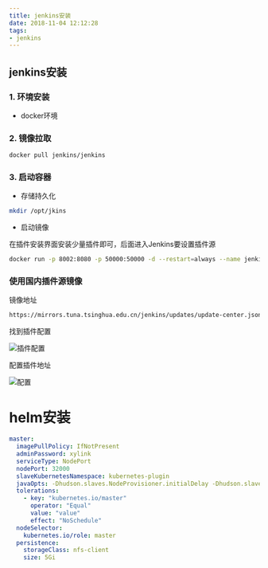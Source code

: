 ```yaml
---
title: jenkins安装
date: 2018-11-04 12:12:28
tags:
- jenkins
---
```

## jenkins安装

### 1. 环境安装

- docker环境

### 2. 镜像拉取

```bash
docker pull jenkins/jenkins
```
<!--more-->

### 3. 启动容器

- 存储持久化

```bash
mkdir /opt/jkins

```

- 启动镜像

在插件安装界面安装少量插件即可，后面进入Jenkins要设置插件源

```bash
docker run -p 8002:8080 -p 50000:50000 -d --restart=always --name jenkins -u root -v /opt/jkins:/var/jenkins_home jenkins/jenkins
```

### 使用国内插件源镜像

镜像地址

```bash
https://mirrors.tuna.tsinghua.edu.cn/jenkins/updates/update-center.json
```
找到插件配置

![插件配置](https://qiniu.li-rui.top/插件配置.png)

配置插件地址

![配置](https://qiniu.li-rui.top/配置.png)

# helm安装

```yaml
master:
  imagePullPolicy: IfNotPresent
  adminPassword: xylink
  serviceType: NodePort
  nodePort: 32000
  slaveKubernetesNamespace: kubernetes-plugin
  javaOpts: -Dhudson.slaves.NodeProvisioner.initialDelay -Dhudson.slaves.NodeProvisioner.MARGIN=50 -Dhudson.slaves.NodeProvisioner.MARGIN0=0.85
  tolerations:
    - key: "kubernetes.io/master"
      operator: "Equal"
      value: "value"
      effect: "NoSchedule"
  nodeSelector:
    kubernetes.io/role: master
  persistence:
    storageClass: nfs-client
    size: 5Gi
```
